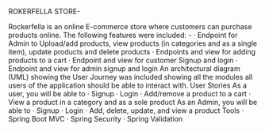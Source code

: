 ROKERFELLA STORE-

Rockerfella is an online E-commerce store where customers can purchase products online. The following features were included: -
· Endpoint for Admin to Upload/add products, view products (in categories and as a single item), update products and delete products
· Endpoints and view for adding products to a cart
· Endpoint and view for customer Signup and login
· Endpoint and view for admin signup and login
An architectural diagram (UML) showing the User Journey was included showing all the modules all users of the application should be able to interact with.
User Stories
As a user, you will be able to
· Signup
· Login
· Add/remove a product to a cart
· View a product in a category and as a sole product
As an Admin, you will be able to
· Signup
· Login
· Add, delete, update, and view a product
Tools
· Spring Boot MVC
· Spring Security
· Spring Validation
